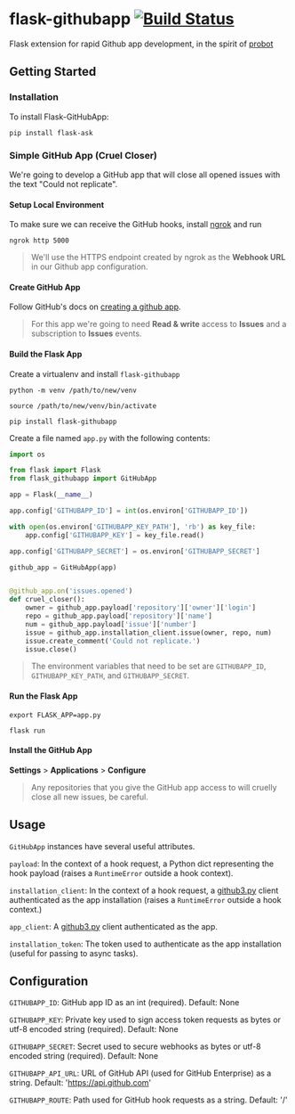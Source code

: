 # flask-githubapp [![Build Status](https://travis-ci.com/bradshjg/flask-githubapp.svg?branch=master)](https://travis-ci.com/bradshjg/flask-githubapp)
Flask extension for rapid Github app development,  in the spirit of [probot](https://probot.github.io/)

## Getting Started
### Installation
To install Flask-GitHubApp:

`pip install flask-ask`

### Simple GitHub App (Cruel Closer)
We're going to develop a GitHub app that will close all opened issues with the text "Could not replicate".

#### Setup Local Environment
To make sure we can receive the GitHub hooks, install [ngrok](https://ngrok.com/) and run

`ngrok http 5000`

> We'll use the HTTPS endpoint created by ngrok as the **Webhook URL** in our Github app configuration.

#### Create GitHub App

Follow GitHub's docs on [creating a github app](https://developer.github.com/apps/building-github-apps/creating-a-github-app/).

> For this app we're going to need **Read & write** access to **Issues** and a subscription to  **Issues**
> events.

#### Build the Flask App

Create a virtualenv and install `flask-githubapp`

`python -m venv /path/to/new/venv`

`source /path/to/new/venv/bin/activate`

`pip install flask-githubapp`

Create a file named `app.py` with the following contents:

```python
import os

from flask import Flask
from flask_githubapp import GitHubApp

app = Flask(__name__)

app.config['GITHUBAPP_ID'] = int(os.environ['GITHUBAPP_ID'])

with open(os.environ['GITHUBAPP_KEY_PATH'], 'rb') as key_file:
    app.config['GITHUBAPP_KEY'] = key_file.read()

app.config['GITHUBAPP_SECRET'] = os.environ['GITHUBAPP_SECRET']

github_app = GitHubApp(app)


@github_app.on('issues.opened')
def cruel_closer():
    owner = github_app.payload['repository']['owner']['login']
    repo = github_app.payload['repository']['name']
    num = github_app.payload['issue']['number']
    issue = github_app.installation_client.issue(owner, repo, num)
    issue.create_comment('Could not replicate.')
    issue.close()
```

> The environment variables that need to be set are `GITHUBAPP_ID`, `GITHUBAPP_KEY_PATH`, and `GITHUBAPP_SECRET`.

#### Run the Flask App
`export FLASK_APP=app.py`

`flask run`

#### Install the GitHub App

**Settings** > **Applications** > **Configure**

> Any repositories that you give the GitHub app access to will cruelly close all new issues, be careful.

## Usage
`GitHubApp` instances have several useful attributes.

`payload`: In the context of a hook request, a Python dict representing the hook payload (raises a `RuntimeError`
outside a hook context).

`installation_client`: In the context of a hook request, a [github3.py](https://github3py.readthedocs.io/en/master/)
client authenticated as the app installation (raises a `RuntimeError` outside a hook context.)

`app_client`: A [github3.py](https://github3py.readthedocs.io/en/master/) client authenticated as the app.

`installation_token`: The token used to authenticate as the app installation (useful for passing to async tasks).

## Configuration

`GITHUBAPP_ID`: GitHub app ID as an int (required). Default: None

`GITHUBAPP_KEY`: Private key used to sign access token requests as bytes or utf-8 encoded string (required). Default: None

`GITHUBAPP_SECRET`: Secret used to secure webhooks as bytes or utf-8 encoded string (required). Default: None

`GITHUBAPP_API_URL`: URL of GitHub API (used for GitHub Enterprise) as a string. Default: 'https://api.github.com'

`GITHUBAPP_ROUTE`: Path used for GitHub hook requests as a string. Default: '/'
